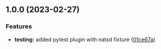## 1.0.0 (2023-02-27)


### Features

* **testing:** added pytest plugin with natsd fixture ([01ce67a](https://github.com/quara-dev/nats-tools/commit/01ce67acc2e26c75d385e16b9f06e77961f97c78))
